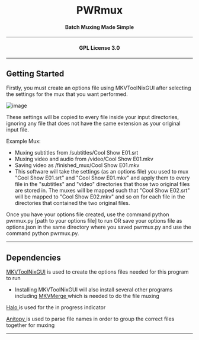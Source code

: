 <h1 align="center">PWRmux</h1>
<h4 align="center">Batch Muxing Made Simple</h4>    

---

<h4 align="center"> GPL License 3.0 </h4>

---

<h2 align="left"> Getting Started </h2>

Firstly, you must create an options file using MKVToolNixGUI after selecting the settings for the mux that you want performed.

![image](https://user-images.githubusercontent.com/33562543/116497625-d437d180-a875-11eb-9044-00271d0309e6.png)

These settings will be copied to every file inside your input directories, ignoring any file that does not have the same extension as your original input file. 

Example Mux:
<ul> 
    <li>Muxing subtitles from /subtitles/Cool Show E01.srt </li>
    <li>Muxing video and audio from /video/Cool Show E01.mkv </li>
    <li>Saving video as /finished_mux/Cool Show E01.mkv </li>
    <li>
    This software will take the settings (as an options file) you used to mux "Cool Show E01.srt" and "Cool Show E01.mkv" and apply them to every file in the "subtitles" and "video" directories that those two original files are stored in. The muxes will be mapped such that "Cool Show E02.srt" will be mapped to "Cool Show E02.mkv" and so on for each file in the directories that contained the two original files. 
    </li>
</ul>

Once you have your options file created, use the command python pwrmux.py [path to your options file] to run OR save your options file as options.json in the same directory where you saved pwrmux.py and use the command python pwrmux.py.

---

<h2 align="left"> Dependencies </h2>

<a href="https://mkvtoolnix.download/downloads.html"> MKVToolNixGUI</a> is used to create the options files needed for this program to run

<ul> <li> Installing MKVToolNixGUI will also install several other programs including <a href="https://mkvtoolnix.download/doc/mkvmerge.html"> MKVMerge </a> which is needed to do the file muxing</li> </ul>


<A href="https://pypi.org/project/halo/"> Halo </a> is used for the in progress indicator

<A href="https://pypi.org/project/anitopy/"> Anitopy </a> is used to parse file names in order to group the correct files together for muxing 

---

